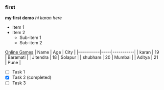 ### first
**my first demo**
*hi karan here*
* Item 1
* Item 2
  * Sub-item 1
  * Sub-item 2

[Online Games](https://poki.com/en/online)
| Name      | Age | City      |
|-----------|-----|-----------|
| karan   | 19  | Baramati  |
| Jitendra  | 18  | Solapur   |
| shubham    | 20  | Mumbai    |
| Aditya    | 21  | Pune      |
- [ ] Task 1
- [x] Task 2 (completed)
- [ ] Task 3 
